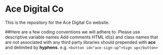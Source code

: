# Ace Digital Co
This is the repository for the Ace Digital Co website.

##Here are a few coding conventions we will adhere to.
Please use descriptive variable names
Add comments
HTML id(s) and class names that are not associated with any third party libraries should prepended with **ace** and delimited by **hyphens**. e.g. `<button id="ace-sign-up">Sign up</button>`
